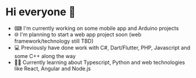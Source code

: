 # Hi everyone 👋

- ⌨ I'm currently working on some mobile app and Arduino projects
- 🌐 I'm planning to start a web app project soon (web framework/technology still TBD)
- 💻 Previously have done work with C#, Dart/Flutter, PHP, Javascript and some C++ along the way
- 👨‍🎓 Currently learning about Typescript, Python and web technologies like React, Angular and Node.js
